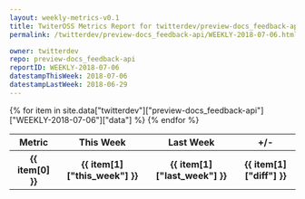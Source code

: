 ```yaml
---
layout: weekly-metrics-v0.1
title: TwiterOSS Metrics Report for twitterdev/preview-docs_feedback-api | WEEKLY-2018-07-06 | 2018-07-06
permalink: /twitterdev/preview-docs_feedback-api/WEEKLY-2018-07-06.html

owner: twitterdev
repo: preview-docs_feedback-api
reportID: WEEKLY-2018-07-06
datestampThisWeek: 2018-07-06
datestampLastWeek: 2018-06-29
---
```


<table style="width: 100%">
    <tr>
        <th>Metric</th>
        <th>This Week</th>
        <th>Last Week</th>
        <th>+/-</th>
    </tr>
    {% for item in site.data["twitterdev"]["preview-docs_feedback-api"]["WEEKLY-2018-07-06"]["data"] %}
    <tr>
        <th>{{ item[0] }}</th>
        <th>{{ item[1]["this_week"] }}</th>
        <th>{{ item[1]["last_week"] }}</th>
        <th>{{ item[1]["diff"] }}</th>
    </tr>
    {% endfor %}
</table>

